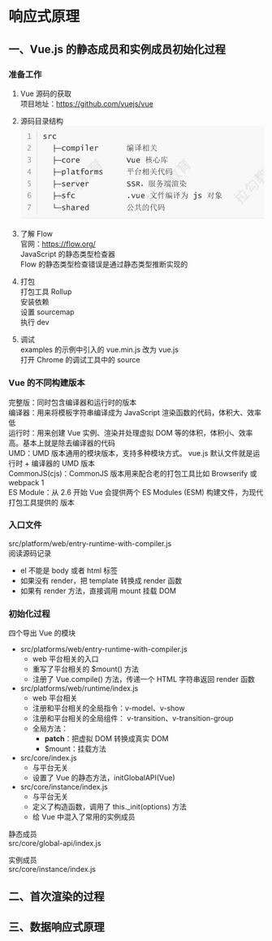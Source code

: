 # 响应式原理

## 一、Vue.js 的静态成员和实例成员初始化过程
### 准备工作
1. Vue 源码的获取  
项目地址：https://github.com/vuejs/vue

2. 源码目录结构  
![avatar](../img/a.png)

3. 了解 Flow  
官网：https://flow.org/  
JavaScript 的静态类型检查器  
Flow 的静态类型检查错误是通过静态类型推断实现的

4. 打包  
打包工具 Rollup  
安装依赖  
设置 sourcemap  
执行 dev

5. 调试  
examples 的示例中引入的 vue.min.js 改为 vue.js  
打开 Chrome 的调试工具中的 source

### Vue 的不同构建版本
完整版：同时包含编译器和运行时的版本  
编译器：用来将模板字符串编译成为 JavaScript 渲染函数的代码，体积大、效率低  
运行时：用来创建 Vue 实例、渲染并处理虚拟 DOM 等的体积，体积小、效率高。基本上就是除去编译器的代码  
UMD：UMD 版本通用的模块版本，支持多种模块方式。 vue.js 默认文件就是运行时 + 编译器的
UMD 版本  
CommonJS(cjs)：CommonJS 版本用来配合老的打包工具比如 Browserify 或 webpack 1  
ES Module：从 2.6 开始 Vue 会提供两个 ES Modules (ESM) 构建文件，为现代打包工具提供的
版本

### 入口文件
src/platform/web/entry-runtime-with-compiler.js  
阅读源码记录  
* el 不能是 body 或者 html 标签
* 如果没有 render，把 template 转换成 render 函数
* 如果有 render 方法，直接调用 mount 挂载 DOM

### 初始化过程
四个导出 Vue 的模块  
* src/platforms/web/entry-runtime-with-compiler.js  
    * web 平台相关的入口  
    * 重写了平台相关的 $mount() 方法  
    * 注册了 Vue.compile() 方法，传递一个 HTML 字符串返回 render 函数  
* src/platforms/web/runtime/index.js  
    * web 平台相关  
    * 注册和平台相关的全局指令：v-model、v-show  
    * 注册和平台相关的全局组件： v-transition、v-transition-group  
    * 全局方法：  
        * __patch__：把虚拟 DOM 转换成真实 DOM  
        * $mount：挂载方法  
* src/core/index.js  
    * 与平台无关  
    * 设置了 Vue 的静态方法，initGlobalAPI(Vue)  
* src/core/instance/index.js  
    * 与平台无关  
    * 定义了构造函数，调用了 this._init(options) 方法  
    * 给 Vue 中混入了常用的实例成员  

静态成员  
src/core/global-api/index.js

实例成员  
src/core/instance/index.js

## 二、首次渲染的过程


## 三、数据响应式原理

